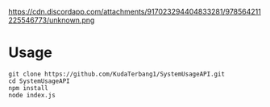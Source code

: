 https://cdn.discordapp.com/attachments/917023294404833281/978564211225546773/unknown.png


# Usage

```
git clone https://github.com/KudaTerbang1/SystemUsageAPI.git
cd SystemUsageAPI
npm install
node index.js
```
